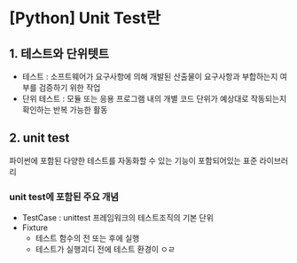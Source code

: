 

# [Python] Unit Test란

## 1. 테스트와 단위텟트

- 테스트 : 소프트웨어가 요구사항에 의해 개발된 산출물이 요구사항과 부합하는지 여부를 검증하기 위한 작업
- 단위 테스트 : 모듈 또는 응용 프로그램 내의 개별 코드 단위가 예상대로 작동되는지 확인하는 반복 가능한 활동


## 2. unit test

파이썬에 포함된 다양한 테스트를 자동화할 수 있는 기능이 포함되어있는 표준 라이브러리

### unit test에 포함된 주요 개념

- TestCase : unittest 프레임워크의 테스트조직의 기본 단위
- Fixture
  - 테스트 함수의 전 또는 후에 실행
  - 테스트가 실행괴디 전에 테스트 환경이 ㅇㄹ